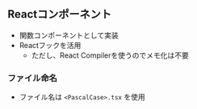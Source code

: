 ## Reactコンポーネント

- 関数コンポーネントとして実装
- Reactフックを活用
  - ただし、React Compilerを使うのでメモ化は不要

### ファイル命名
- ファイル名は `<PascalCase>.tsx` を使用